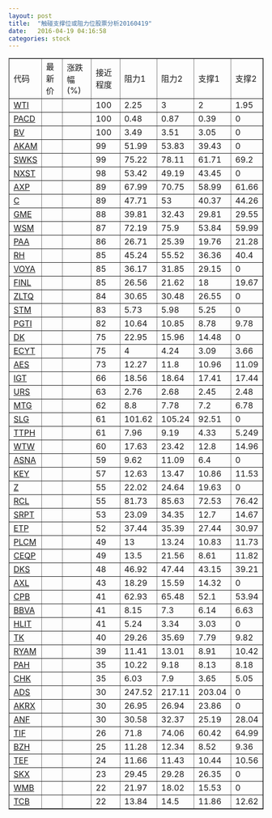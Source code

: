 ```yaml
---
layout: post
title:  "触碰支撑位或阻力位股票分析20160419"
date:   2016-04-19 04:16:58
categories: stock
---
```

<script type="text/javascript">
var stockList = []
stockList.push('gb_wti');
stockList.push('gb_pacd');
stockList.push('gb_bv');
stockList.push('gb_akam');
stockList.push('gb_swks');
stockList.push('gb_nxst');
stockList.push('gb_axp');
stockList.push('gb_c');
stockList.push('gb_gme');
stockList.push('gb_wsm');
stockList.push('gb_paa');
stockList.push('gb_rh');
stockList.push('gb_voya');
stockList.push('gb_finl');
stockList.push('gb_zltq');
stockList.push('gb_stm');
stockList.push('gb_pgti');
stockList.push('gb_dk');
stockList.push('gb_ecyt');
stockList.push('gb_aes');
stockList.push('gb_igt');
stockList.push('gb_urs');
stockList.push('gb_mtg');
stockList.push('gb_slg');
stockList.push('gb_ttph');
stockList.push('gb_wtw');
stockList.push('gb_asna');
stockList.push('gb_key');
stockList.push('gb_z');
stockList.push('gb_rcl');
stockList.push('gb_srpt');
stockList.push('gb_etp');
stockList.push('gb_plcm');
stockList.push('gb_ceqp');
stockList.push('gb_dks');
stockList.push('gb_axl');
stockList.push('gb_cpb');
stockList.push('gb_bbva');
stockList.push('gb_hlit');
stockList.push('gb_tk');
stockList.push('gb_ryam');
stockList.push('gb_pah');
stockList.push('gb_chk');
stockList.push('gb_ads');
stockList.push('gb_akrx');
stockList.push('gb_anf');
stockList.push('gb_tif');
stockList.push('gb_bzh');
stockList.push('gb_tef');
stockList.push('gb_skx');
stockList.push('gb_wmb');
stockList.push('gb_tcb');
</script>
<table border="1">
 <tr>
 <td>代码</td>
 <td>最新价</td>
 <td>涨跌幅(%)</td>
 <td>接近程度</td>
 <td>阻力1</td>
 <td>阻力2</td>
 <td>支撑1</td>
 <td>支撑2</td>
</tr>
  <tr id="wti" class="green">
  <td><a href="http://stock.finance.sina.com.cn/usstock/quotes/WTI.html" target="_blank">WTI</a></td><td></td><td></td><td>100</td><td>2.25</td><td>3</td><td>2</td><td>1.95</td></tr>
  <tr id="pacd" class="red">
  <td><a href="http://stock.finance.sina.com.cn/usstock/quotes/PACD.html" target="_blank">PACD</a></td><td></td><td></td><td>100</td><td>0.48</td><td>0.87</td><td>0.39</td><td>0</td></tr>
  <tr id="bv" class="red">
  <td><a href="http://stock.finance.sina.com.cn/usstock/quotes/BV.html" target="_blank">BV</a></td><td></td><td></td><td>100</td><td>3.49</td><td>3.51</td><td>3.05</td><td>0</td></tr>
  <tr id="akam" class="red">
  <td><a href="http://stock.finance.sina.com.cn/usstock/quotes/AKAM.html" target="_blank">AKAM</a></td><td></td><td></td><td>99</td><td>51.99</td><td>53.83</td><td>39.43</td><td>0</td></tr>
  <tr id="swks" class="red">
  <td><a href="http://stock.finance.sina.com.cn/usstock/quotes/SWKS.html" target="_blank">SWKS</a></td><td></td><td></td><td>99</td><td>75.22</td><td>78.11</td><td>61.71</td><td>69.2</td></tr>
  <tr id="nxst" class="red">
  <td><a href="http://stock.finance.sina.com.cn/usstock/quotes/NXST.html" target="_blank">NXST</a></td><td></td><td></td><td>98</td><td>53.42</td><td>49.19</td><td>43.45</td><td>0</td></tr>
  <tr id="axp" class="green">
  <td><a href="http://stock.finance.sina.com.cn/usstock/quotes/AXP.html" target="_blank">AXP</a></td><td></td><td></td><td>89</td><td>67.99</td><td>70.75</td><td>58.99</td><td>61.66</td></tr>
  <tr id="c" class="green">
  <td><a href="http://stock.finance.sina.com.cn/usstock/quotes/C.html" target="_blank">C</a></td><td></td><td></td><td>89</td><td>47.71</td><td>53</td><td>40.37</td><td>44.26</td></tr>
  <tr id="gme" class="red">
  <td><a href="http://stock.finance.sina.com.cn/usstock/quotes/GME.html" target="_blank">GME</a></td><td></td><td></td><td>88</td><td>39.81</td><td>32.43</td><td>29.81</td><td>29.55</td></tr>
  <tr id="wsm" class="green">
  <td><a href="http://stock.finance.sina.com.cn/usstock/quotes/WSM.html" target="_blank">WSM</a></td><td></td><td></td><td>87</td><td>72.19</td><td>75.9</td><td>53.84</td><td>59.99</td></tr>
  <tr id="paa" class="green">
  <td><a href="http://stock.finance.sina.com.cn/usstock/quotes/PAA.html" target="_blank">PAA</a></td><td></td><td></td><td>86</td><td>26.71</td><td>25.39</td><td>19.76</td><td>21.28</td></tr>
  <tr id="rh" class="red">
  <td><a href="http://stock.finance.sina.com.cn/usstock/quotes/RH.html" target="_blank">RH</a></td><td></td><td></td><td>85</td><td>45.24</td><td>55.52</td><td>36.36</td><td>40.4</td></tr>
  <tr id="voya" class="red">
  <td><a href="http://stock.finance.sina.com.cn/usstock/quotes/VOYA.html" target="_blank">VOYA</a></td><td></td><td></td><td>85</td><td>36.17</td><td>31.85</td><td>29.15</td><td>0</td></tr>
  <tr id="finl" class="green">
  <td><a href="http://stock.finance.sina.com.cn/usstock/quotes/FINL.html" target="_blank">FINL</a></td><td></td><td></td><td>85</td><td>26.56</td><td>21.62</td><td>18</td><td>19.67</td></tr>
  <tr id="zltq" class="red">
  <td><a href="http://stock.finance.sina.com.cn/usstock/quotes/ZLTQ.html" target="_blank">ZLTQ</a></td><td></td><td></td><td>84</td><td>30.65</td><td>30.48</td><td>26.55</td><td>0</td></tr>
  <tr id="stm" class="red">
  <td><a href="http://stock.finance.sina.com.cn/usstock/quotes/STM.html" target="_blank">STM</a></td><td></td><td></td><td>83</td><td>5.73</td><td>5.98</td><td>5.25</td><td>0</td></tr>
  <tr id="pgti" class="red">
  <td><a href="http://stock.finance.sina.com.cn/usstock/quotes/PGTI.html" target="_blank">PGTI</a></td><td></td><td></td><td>82</td><td>10.64</td><td>10.85</td><td>8.78</td><td>9.78</td></tr>
  <tr id="dk" class="red">
  <td><a href="http://stock.finance.sina.com.cn/usstock/quotes/DK.html" target="_blank">DK</a></td><td></td><td></td><td>75</td><td>22.95</td><td>15.96</td><td>14.48</td><td>0</td></tr>
  <tr id="ecyt" class="red">
  <td><a href="http://stock.finance.sina.com.cn/usstock/quotes/ECYT.html" target="_blank">ECYT</a></td><td></td><td></td><td>75</td><td>4</td><td>4.24</td><td>3.09</td><td>3.66</td></tr>
  <tr id="aes" class="green">
  <td><a href="http://stock.finance.sina.com.cn/usstock/quotes/AES.html" target="_blank">AES</a></td><td></td><td></td><td>73</td><td>12.27</td><td>11.8</td><td>10.96</td><td>11.09</td></tr>
  <tr id="igt" class="green">
  <td><a href="http://stock.finance.sina.com.cn/usstock/quotes/IGT.html" target="_blank">IGT</a></td><td></td><td></td><td>66</td><td>18.56</td><td>18.64</td><td>17.41</td><td>17.44</td></tr>
  <tr id="urs" class="red">
  <td><a href="http://stock.finance.sina.com.cn/usstock/quotes/URS.html" target="_blank">URS</a></td><td></td><td></td><td>63</td><td>2.76</td><td>2.68</td><td>2.45</td><td>2.48</td></tr>
  <tr id="mtg" class="green">
  <td><a href="http://stock.finance.sina.com.cn/usstock/quotes/MTG.html" target="_blank">MTG</a></td><td></td><td></td><td>62</td><td>8.8</td><td>7.78</td><td>7.2</td><td>6.78</td></tr>
  <tr id="slg" class="red">
  <td><a href="http://stock.finance.sina.com.cn/usstock/quotes/SLG.html" target="_blank">SLG</a></td><td></td><td></td><td>61</td><td>101.62</td><td>105.24</td><td>92.51</td><td>0</td></tr>
  <tr id="ttph" class="green">
  <td><a href="http://stock.finance.sina.com.cn/usstock/quotes/TTPH.html" target="_blank">TTPH</a></td><td></td><td></td><td>61</td><td>7.96</td><td>9.19</td><td>4.33</td><td>5.249</td></tr>
  <tr id="wtw" class="green">
  <td><a href="http://stock.finance.sina.com.cn/usstock/quotes/WTW.html" target="_blank">WTW</a></td><td></td><td></td><td>60</td><td>17.63</td><td>23.42</td><td>12.8</td><td>14.96</td></tr>
  <tr id="asna" class="red">
  <td><a href="http://stock.finance.sina.com.cn/usstock/quotes/ASNA.html" target="_blank">ASNA</a></td><td></td><td></td><td>59</td><td>9.62</td><td>11.09</td><td>6.4</td><td>0</td></tr>
  <tr id="key" class="green">
  <td><a href="http://stock.finance.sina.com.cn/usstock/quotes/KEY.html" target="_blank">KEY</a></td><td></td><td></td><td>57</td><td>12.63</td><td>13.47</td><td>10.86</td><td>11.53</td></tr>
  <tr id="z" class="red">
  <td><a href="http://stock.finance.sina.com.cn/usstock/quotes/Z.html" target="_blank">Z</a></td><td></td><td></td><td>55</td><td>22.02</td><td>24.64</td><td>19.63</td><td>0</td></tr>
  <tr id="rcl" class="red">
  <td><a href="http://stock.finance.sina.com.cn/usstock/quotes/RCL.html" target="_blank">RCL</a></td><td></td><td></td><td>55</td><td>81.73</td><td>85.63</td><td>72.53</td><td>76.42</td></tr>
  <tr id="srpt" class="red">
  <td><a href="http://stock.finance.sina.com.cn/usstock/quotes/SRPT.html" target="_blank">SRPT</a></td><td></td><td></td><td>53</td><td>23.09</td><td>34.35</td><td>12.7</td><td>14.67</td></tr>
  <tr id="etp" class="green">
  <td><a href="http://stock.finance.sina.com.cn/usstock/quotes/ETP.html" target="_blank">ETP</a></td><td></td><td></td><td>52</td><td>37.44</td><td>35.39</td><td>27.44</td><td>30.97</td></tr>
  <tr id="plcm" class="green">
  <td><a href="http://stock.finance.sina.com.cn/usstock/quotes/PLCM.html" target="_blank">PLCM</a></td><td></td><td></td><td>49</td><td>13</td><td>13.24</td><td>10.83</td><td>11.73</td></tr>
  <tr id="ceqp" class="green">
  <td><a href="http://stock.finance.sina.com.cn/usstock/quotes/CEQP.html" target="_blank">CEQP</a></td><td></td><td></td><td>49</td><td>13.5</td><td>21.56</td><td>8.61</td><td>11.82</td></tr>
  <tr id="dks" class="red">
  <td><a href="http://stock.finance.sina.com.cn/usstock/quotes/DKS.html" target="_blank">DKS</a></td><td></td><td></td><td>48</td><td>46.92</td><td>47.44</td><td>43.15</td><td>39.21</td></tr>
  <tr id="axl" class="green">
  <td><a href="http://stock.finance.sina.com.cn/usstock/quotes/AXL.html" target="_blank">AXL</a></td><td></td><td></td><td>43</td><td>18.29</td><td>15.59</td><td>14.32</td><td>0</td></tr>
  <tr id="cpb" class="red">
  <td><a href="http://stock.finance.sina.com.cn/usstock/quotes/CPB.html" target="_blank">CPB</a></td><td></td><td></td><td>41</td><td>62.93</td><td>65.48</td><td>52.1</td><td>53.94</td></tr>
  <tr id="bbva" class="green">
  <td><a href="http://stock.finance.sina.com.cn/usstock/quotes/BBVA.html" target="_blank">BBVA</a></td><td></td><td></td><td>41</td><td>8.15</td><td>7.3</td><td>6.14</td><td>6.63</td></tr>
  <tr id="hlit" class="red">
  <td><a href="http://stock.finance.sina.com.cn/usstock/quotes/HLIT.html" target="_blank">HLIT</a></td><td></td><td></td><td>41</td><td>5.24</td><td>3.34</td><td>3.03</td><td>0</td></tr>
  <tr id="tk" class="green">
  <td><a href="http://stock.finance.sina.com.cn/usstock/quotes/TK.html" target="_blank">TK</a></td><td></td><td></td><td>40</td><td>29.26</td><td>35.69</td><td>7.79</td><td>9.82</td></tr>
  <tr id="ryam" class="red">
  <td><a href="http://stock.finance.sina.com.cn/usstock/quotes/RYAM.html" target="_blank">RYAM</a></td><td></td><td></td><td>39</td><td>11.41</td><td>13.01</td><td>8.91</td><td>10.42</td></tr>
  <tr id="pah" class="red">
  <td><a href="http://stock.finance.sina.com.cn/usstock/quotes/PAH.html" target="_blank">PAH</a></td><td></td><td></td><td>35</td><td>10.22</td><td>9.18</td><td>8.13</td><td>8.18</td></tr>
  <tr id="chk" class="red">
  <td><a href="http://stock.finance.sina.com.cn/usstock/quotes/CHK.html" target="_blank">CHK</a></td><td></td><td></td><td>35</td><td>6.03</td><td>7.9</td><td>3.65</td><td>5.05</td></tr>
  <tr id="ads" class="red">
  <td><a href="http://stock.finance.sina.com.cn/usstock/quotes/ADS.html" target="_blank">ADS</a></td><td></td><td></td><td>30</td><td>247.52</td><td>217.11</td><td>203.04</td><td>0</td></tr>
  <tr id="akrx" class="red">
  <td><a href="http://stock.finance.sina.com.cn/usstock/quotes/AKRX.html" target="_blank">AKRX</a></td><td></td><td></td><td>30</td><td>26.95</td><td>26.94</td><td>23.86</td><td>0</td></tr>
  <tr id="anf" class="green">
  <td><a href="http://stock.finance.sina.com.cn/usstock/quotes/ANF.html" target="_blank">ANF</a></td><td></td><td></td><td>30</td><td>30.58</td><td>32.37</td><td>25.19</td><td>28.04</td></tr>
  <tr id="tif" class="red">
  <td><a href="http://stock.finance.sina.com.cn/usstock/quotes/TIF.html" target="_blank">TIF</a></td><td></td><td></td><td>26</td><td>71.8</td><td>74.06</td><td>60.42</td><td>64.99</td></tr>
  <tr id="bzh" class="green">
  <td><a href="http://stock.finance.sina.com.cn/usstock/quotes/BZH.html" target="_blank">BZH</a></td><td></td><td></td><td>25</td><td>11.28</td><td>12.34</td><td>8.52</td><td>9.36</td></tr>
  <tr id="tef" class="green">
  <td><a href="http://stock.finance.sina.com.cn/usstock/quotes/TEF.html" target="_blank">TEF</a></td><td></td><td></td><td>24</td><td>11.66</td><td>11.43</td><td>10.44</td><td>10.56</td></tr>
  <tr id="skx" class="green">
  <td><a href="http://stock.finance.sina.com.cn/usstock/quotes/SKX.html" target="_blank">SKX</a></td><td></td><td></td><td>23</td><td>29.45</td><td>29.28</td><td>26.35</td><td>0</td></tr>
  <tr id="wmb" class="red">
  <td><a href="http://stock.finance.sina.com.cn/usstock/quotes/WMB.html" target="_blank">WMB</a></td><td></td><td></td><td>22</td><td>21.97</td><td>18.02</td><td>15.53</td><td>0</td></tr>
  <tr id="tcb" class="green">
  <td><a href="http://stock.finance.sina.com.cn/usstock/quotes/TCB.html" target="_blank">TCB</a></td><td></td><td></td><td>22</td><td>13.84</td><td>14.5</td><td>11.86</td><td>12.62</td></tr>
</table>
